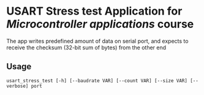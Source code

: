 # USART Stress test Application for _Microcontroller applications_ course

The app writes predefined amount of data on serial port, and expects to receive the checksum (32-bit sum of bytes) from the other end

## Usage
```shell
usart_stress_test [-h] [--baudrate VAR] [--count VAR] [--size VAR] [--verbose] port
```

